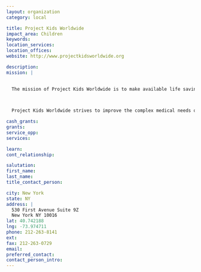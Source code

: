 ```yaml
---
layout: organization
category: local

title: Project Kids Worldwide
impact_area: Children
keywords: 
location_services: 
location_offices: 
website: http://www.projectkidsworldwide.org

description: 
mission: |
  

  The mission of Project Kids Worldwide is to make available life saving surgery and improve medical treatment for impoverished children with congenital and acquired heart disease from underserved areas throughout the world.

  

  Project Kids Worldwide strives to improve the complex medical needs of children with congenital and acquired heart disease and enhance the quality of their lives. Project Kids Worldwide is the premier organization collaborating with international social agencies and organizations to identify and bring to the United States children with congenital and acquired heart disease to save their lives through surgery. Project Kids Worldwide coordinates and allocates resources, to support this life saving work. Today and tomorrow Project Kids Worldwide strengthens and increases volunteer networks to sustain its programs.

cash_grants: 
grants: 
service_opp: 
services: 

learn: 
cont_relationship: 

salutation: 
first_name: 
last_name: 
title_contact_person: 

city: New York
state: NY
address: |
  530 First Avenue Suite 9Z   
  New York NY 10016
lat: 40.742188
lng: -73.974711
phone: 212-263-8141
ext: 
fax: 212-263-0729
email: 
preferred_contact: 
contact_person_intro: 
---
```

